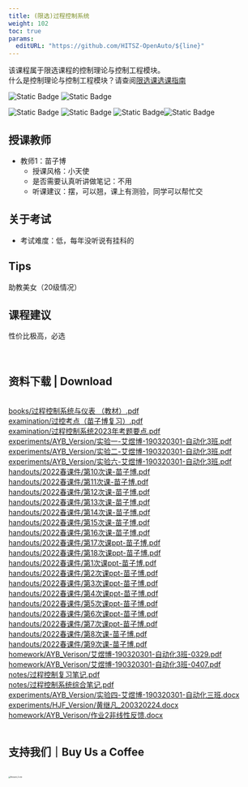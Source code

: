 ```yaml
---
title: (限选)过程控制系统
weight: 102
toc: true
params:
  editURL: "https://github.com/HITSZ-OpenAuto/${line}"
---
```

该课程属于限选课程的控制理论与控制工程模块。
<br>
什么是控制理论与控制工程模块？请查阅[限选课选课指南](https://hoa.moe/blog/selecting-distributive-lessons/)

![Static Badge](https://img.shields.io/badge/%E8%80%83%E6%9F%A5%E8%AF%BE-green)  ![Static Badge](https://img.shields.io/badge/%E5%AD%A6%E5%88%86-3-moccasin)

![Static Badge](https://img.shields.io/badge/%E6%88%90%E7%BB%A9%E6%9E%84%E6%88%90（20级情况）-gold)  ![Static Badge](https://img.shields.io/badge/%E4%BD%9C%E4%B8%9A-20%25-wheat)  ![Static Badge](https://img.shields.io/badge/实验-40%25-wheat)![Static Badge](https://img.shields.io/badge/%E6%9C%9F%E6%9C%AB%E8%80%83%E8%AF%95-40%25-wheat) 


## 授课教师

- 教师1：苗子博
  - 授课风格：小天使
  - 是否需要认真听讲做笔记：不用
  - 听课建议：摆，可以翘，课上有测验，同学可以帮忙交

## 关于考试

- 考试难度：低，每年没听说有挂科的

## Tips

助教美女（20级情况）

## 课程建议

性价比极高，必选
<br>
<br>
<br>
<h2>资料下载 | Download</h2>
<br>
<a href="https://cdn.jsdelivr.net/gh/HITSZ-OpenAuto/AUTO3007/books/%E8%BF%87%E7%A8%8B%E6%8E%A7%E5%88%B6%E7%B3%BB%E7%BB%9F%E4%B8%8E%E4%BB%AA%E8%A1%A8%20%EF%BC%88%E6%95%99%E6%9D%90%EF%BC%89.pdf">books/过程控制系统与仪表 （教材）.pdf</a>
<br>
<a href="https://cdn.jsdelivr.net/gh/HITSZ-OpenAuto/AUTO3007/examination/%E8%BF%87%E6%8E%A7%E8%80%83%E7%82%B9%EF%BC%88%E8%8B%97%E5%AD%90%E5%8D%9A%E5%A4%8D%E4%B9%A0%EF%BC%89.pdf">examination/过控考点（苗子博复习）.pdf</a>
<br>
<a href="https://cdn.jsdelivr.net/gh/HITSZ-OpenAuto/AUTO3007/examination/%E8%BF%87%E7%A8%8B%E6%8E%A7%E5%88%B6%E7%B3%BB%E7%BB%9F2023%E5%B9%B4%E8%80%83%E9%A2%98%E8%A6%81%E7%82%B9.pdf">examination/过程控制系统2023年考题要点.pdf</a>
<br>
<a href="https://cdn.jsdelivr.net/gh/HITSZ-OpenAuto/AUTO3007/experiments/AYB_Version/%E5%AE%9E%E9%AA%8C%E4%B8%80-%E8%89%BE%E7%85%9C%E5%8D%9A-190320301-%E8%87%AA%E5%8A%A8%E5%8C%963%E7%8F%AD.pdf">experiments/AYB_Version/实验一-艾煜博-190320301-自动化3班.pdf</a>
<br>
<a href="https://cdn.jsdelivr.net/gh/HITSZ-OpenAuto/AUTO3007/experiments/AYB_Version/%E5%AE%9E%E9%AA%8C%E4%BA%8C-%E8%89%BE%E7%85%9C%E5%8D%9A-190320301-%E8%87%AA%E5%8A%A8%E5%8C%963%E7%8F%AD.pdf">experiments/AYB_Version/实验二-艾煜博-190320301-自动化3班.pdf</a>
<br>
<a href="https://cdn.jsdelivr.net/gh/HITSZ-OpenAuto/AUTO3007/experiments/AYB_Version/%E5%AE%9E%E9%AA%8C%E5%85%AD-%E8%89%BE%E7%85%9C%E5%8D%9A-190320301-%E8%87%AA%E5%8A%A8%E5%8C%963%E7%8F%AD.pdf">experiments/AYB_Version/实验六-艾煜博-190320301-自动化3班.pdf</a>
<br>
<a href="https://cdn.jsdelivr.net/gh/HITSZ-OpenAuto/AUTO3007/handouts/2022%E6%98%A5%E8%AF%BE%E4%BB%B6/%E7%AC%AC10%E6%AC%A1%E8%AF%BE-%E8%8B%97%E5%AD%90%E5%8D%9A.pdf">handouts/2022春课件/第10次课-苗子博.pdf</a>
<br>
<a href="https://cdn.jsdelivr.net/gh/HITSZ-OpenAuto/AUTO3007/handouts/2022%E6%98%A5%E8%AF%BE%E4%BB%B6/%E7%AC%AC11%E6%AC%A1%E8%AF%BE-%E8%8B%97%E5%AD%90%E5%8D%9A.pdf">handouts/2022春课件/第11次课-苗子博.pdf</a>
<br>
<a href="https://cdn.jsdelivr.net/gh/HITSZ-OpenAuto/AUTO3007/handouts/2022%E6%98%A5%E8%AF%BE%E4%BB%B6/%E7%AC%AC12%E6%AC%A1%E8%AF%BE-%E8%8B%97%E5%AD%90%E5%8D%9A.pdf">handouts/2022春课件/第12次课-苗子博.pdf</a>
<br>
<a href="https://cdn.jsdelivr.net/gh/HITSZ-OpenAuto/AUTO3007/handouts/2022%E6%98%A5%E8%AF%BE%E4%BB%B6/%E7%AC%AC13%E6%AC%A1%E8%AF%BE-%E8%8B%97%E5%AD%90%E5%8D%9A.pdf">handouts/2022春课件/第13次课-苗子博.pdf</a>
<br>
<a href="https://cdn.jsdelivr.net/gh/HITSZ-OpenAuto/AUTO3007/handouts/2022%E6%98%A5%E8%AF%BE%E4%BB%B6/%E7%AC%AC14%E6%AC%A1%E8%AF%BE-%E8%8B%97%E5%AD%90%E5%8D%9A.pdf">handouts/2022春课件/第14次课-苗子博.pdf</a>
<br>
<a href="https://cdn.jsdelivr.net/gh/HITSZ-OpenAuto/AUTO3007/handouts/2022%E6%98%A5%E8%AF%BE%E4%BB%B6/%E7%AC%AC15%E6%AC%A1%E8%AF%BE-%E8%8B%97%E5%AD%90%E5%8D%9A.pdf">handouts/2022春课件/第15次课-苗子博.pdf</a>
<br>
<a href="https://cdn.jsdelivr.net/gh/HITSZ-OpenAuto/AUTO3007/handouts/2022%E6%98%A5%E8%AF%BE%E4%BB%B6/%E7%AC%AC16%E6%AC%A1%E8%AF%BE-%E8%8B%97%E5%AD%90%E5%8D%9A.pdf">handouts/2022春课件/第16次课-苗子博.pdf</a>
<br>
<a href="https://cdn.jsdelivr.net/gh/HITSZ-OpenAuto/AUTO3007/handouts/2022%E6%98%A5%E8%AF%BE%E4%BB%B6/%E7%AC%AC17%E6%AC%A1%E8%AF%BEppt-%E8%8B%97%E5%AD%90%E5%8D%9A.pdf">handouts/2022春课件/第17次课ppt-苗子博.pdf</a>
<br>
<a href="https://cdn.jsdelivr.net/gh/HITSZ-OpenAuto/AUTO3007/handouts/2022%E6%98%A5%E8%AF%BE%E4%BB%B6/%E7%AC%AC18%E6%AC%A1%E8%AF%BEppt-%E8%8B%97%E5%AD%90%E5%8D%9A.pdf">handouts/2022春课件/第18次课ppt-苗子博.pdf</a>
<br>
<a href="https://cdn.jsdelivr.net/gh/HITSZ-OpenAuto/AUTO3007/handouts/2022%E6%98%A5%E8%AF%BE%E4%BB%B6/%E7%AC%AC1%E6%AC%A1%E8%AF%BEppt-%E8%8B%97%E5%AD%90%E5%8D%9A.pdf">handouts/2022春课件/第1次课ppt-苗子博.pdf</a>
<br>
<a href="https://cdn.jsdelivr.net/gh/HITSZ-OpenAuto/AUTO3007/handouts/2022%E6%98%A5%E8%AF%BE%E4%BB%B6/%E7%AC%AC2%E6%AC%A1%E8%AF%BEppt-%E8%8B%97%E5%AD%90%E5%8D%9A.pdf">handouts/2022春课件/第2次课ppt-苗子博.pdf</a>
<br>
<a href="https://cdn.jsdelivr.net/gh/HITSZ-OpenAuto/AUTO3007/handouts/2022%E6%98%A5%E8%AF%BE%E4%BB%B6/%E7%AC%AC3%E6%AC%A1%E8%AF%BEppt-%E8%8B%97%E5%AD%90%E5%8D%9A.pdf">handouts/2022春课件/第3次课ppt-苗子博.pdf</a>
<br>
<a href="https://cdn.jsdelivr.net/gh/HITSZ-OpenAuto/AUTO3007/handouts/2022%E6%98%A5%E8%AF%BE%E4%BB%B6/%E7%AC%AC4%E6%AC%A1%E8%AF%BEppt-%E8%8B%97%E5%AD%90%E5%8D%9A.pdf">handouts/2022春课件/第4次课ppt-苗子博.pdf</a>
<br>
<a href="https://cdn.jsdelivr.net/gh/HITSZ-OpenAuto/AUTO3007/handouts/2022%E6%98%A5%E8%AF%BE%E4%BB%B6/%E7%AC%AC5%E6%AC%A1%E8%AF%BEppt-%E8%8B%97%E5%AD%90%E5%8D%9A.pdf">handouts/2022春课件/第5次课ppt-苗子博.pdf</a>
<br>
<a href="https://cdn.jsdelivr.net/gh/HITSZ-OpenAuto/AUTO3007/handouts/2022%E6%98%A5%E8%AF%BE%E4%BB%B6/%E7%AC%AC6%E6%AC%A1%E8%AF%BEppt-%E8%8B%97%E5%AD%90%E5%8D%9A.pdf">handouts/2022春课件/第6次课ppt-苗子博.pdf</a>
<br>
<a href="https://cdn.jsdelivr.net/gh/HITSZ-OpenAuto/AUTO3007/handouts/2022%E6%98%A5%E8%AF%BE%E4%BB%B6/%E7%AC%AC7%E6%AC%A1%E8%AF%BEppt-%E8%8B%97%E5%AD%90%E5%8D%9A.pdf">handouts/2022春课件/第7次课ppt-苗子博.pdf</a>
<br>
<a href="https://cdn.jsdelivr.net/gh/HITSZ-OpenAuto/AUTO3007/handouts/2022%E6%98%A5%E8%AF%BE%E4%BB%B6/%E7%AC%AC8%E6%AC%A1%E8%AF%BE-%E8%8B%97%E5%AD%90%E5%8D%9A.pdf">handouts/2022春课件/第8次课-苗子博.pdf</a>
<br>
<a href="https://cdn.jsdelivr.net/gh/HITSZ-OpenAuto/AUTO3007/handouts/2022%E6%98%A5%E8%AF%BE%E4%BB%B6/%E7%AC%AC9%E6%AC%A1%E8%AF%BE-%E8%8B%97%E5%AD%90%E5%8D%9A.pdf">handouts/2022春课件/第9次课-苗子博.pdf</a>
<br>
<a href="https://cdn.jsdelivr.net/gh/HITSZ-OpenAuto/AUTO3007/homework/AYB_Verison/%E8%89%BE%E7%85%9C%E5%8D%9A-190320301-%E8%87%AA%E5%8A%A8%E5%8C%963%E7%8F%AD-0329.pdf">homework/AYB_Verison/艾煜博-190320301-自动化3班-0329.pdf</a>
<br>
<a href="https://cdn.jsdelivr.net/gh/HITSZ-OpenAuto/AUTO3007/homework/AYB_Verison/%E8%89%BE%E7%85%9C%E5%8D%9A-190320301-%E8%87%AA%E5%8A%A8%E5%8C%963%E7%8F%AD-0407.pdf">homework/AYB_Verison/艾煜博-190320301-自动化3班-0407.pdf</a>
<br>
<a href="https://cdn.jsdelivr.net/gh/HITSZ-OpenAuto/AUTO3007/notes/%E8%BF%87%E7%A8%8B%E6%8E%A7%E5%88%B6%E5%A4%8D%E4%B9%A0%E7%AC%94%E8%AE%B0.pdf">notes/过程控制复习笔记.pdf</a>
<br>
<a href="https://cdn.jsdelivr.net/gh/HITSZ-OpenAuto/AUTO3007/notes/%E8%BF%87%E7%A8%8B%E6%8E%A7%E5%88%B6%E7%B3%BB%E7%BB%9F%E7%BB%BC%E5%90%88%E7%AC%94%E8%AE%B0.pdf">notes/过程控制系统综合笔记.pdf</a>
<br>
<a href="https://github.com/HITSZ-OpenAuto/AUTO3007/raw/main/experiments/AYB_Version/%E5%AE%9E%E9%AA%8C%E5%9B%9B-%E8%89%BE%E7%85%9C%E5%8D%9A-190320301-%E8%87%AA%E5%8A%A8%E5%8C%96%E4%B8%89%E7%8F%AD.docx">experiments/AYB_Version/实验四-艾煜博-190320301-自动化三班.docx</a>
<br>
<a href="https://github.com/HITSZ-OpenAuto/AUTO3007/raw/main/experiments/HJF_Version/%E9%BB%84%E7%BB%A7%E5%87%A1_200320224.docx">experiments/HJF_Version/黄继凡_200320224.docx</a>
<br>
<a href="https://github.com/HITSZ-OpenAuto/AUTO3007/raw/main/homework/AYB_Verison/%E4%BD%9C%E4%B8%9A2%E9%9D%9E%E7%BA%BF%E6%80%A7%E5%8F%8D%E9%A6%88.docx">homework/AYB_Verison/作业2非线性反馈.docx</a>
<br>
<br>
<h2>支持我们｜Buy Us a Coffee</h2>
<br>
<img src="https://mitcher-1316637614.cos.ap-nanjing.myqcloud.com/hoa/20231112170457.png?imageSlim" alt="Reward_Code" style="zoom:25%; display: block; margin: 0 auto;" />            